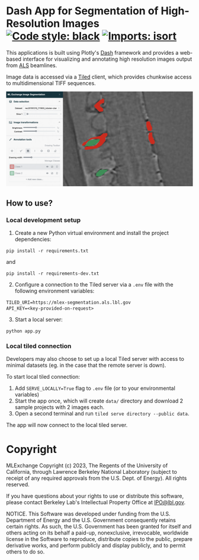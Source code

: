# Dash App for Segmentation of High-Resolution Images [![Code style: black](https://img.shields.io/badge/code%20style-black-000000.svg)](https://github.com/psf/black) [![Imports: isort](https://img.shields.io/badge/%20imports-isort-%231674b1)](https://pycqa.github.io/isort/)


This applications is built using Plotly's [Dash](https://dash.plotly.com/) framework and provides a web-based interface for visualizing and annotating high resolution images output from [ALS](https://als.lbl.gov/) beamlines. 

Image data is accessed via a [Tiled](https://github.com/bluesky/tiled) client, which provides chunkwise access to multidimensional TIFF sequences. 

![plot](assets/preview.png)

## How to use?

### Local development setup

1. Create a new Python virtual environment and install the project dependencies:

```
pip install -r requirements.txt
```

and 

```
pip install -r requirements-dev.txt
```

2. Configure a connection to the Tiled server via a `.env` file with the following environment variables:

```
TILED_URI=https://mlex-segmentation.als.lbl.gov
API_KEY=<key-provided-on-request>
```

3. Start a local server: 

```
python app.py
```

### Local tiled connection

Developers may also choose to set up a local Tiled server with access to minimal datasets (eg. in the case that the remote server is down).

To start local tiled connection:
1. Add `SERVE_LOCALLY=True` flag to `.env` file (or to your environmental variables)
2. Start the app once, which will create `data/` directory and download 2 sample projects with 2 images each.
3. Open a second terminal and run `tiled serve directory --public data`.

The app will now connect to the local tiled server.

# Copyright
MLExchange Copyright (c) 2023, The Regents of the University of California, through Lawrence Berkeley National Laboratory (subject to receipt of any required approvals from the U.S. Dept. of Energy). All rights reserved.

If you have questions about your rights to use or distribute this software, please contact Berkeley Lab's Intellectual Property Office at IPO@lbl.gov.

NOTICE.  This Software was developed under funding from the U.S. Department of Energy and the U.S. Government consequently retains certain rights.  As such, the U.S. Government has been granted for itself and others acting on its behalf a paid-up, nonexclusive, irrevocable, worldwide license in the Software to reproduce, distribute copies to the public, prepare derivative works, and perform publicly and display publicly, and to permit others to do so.
